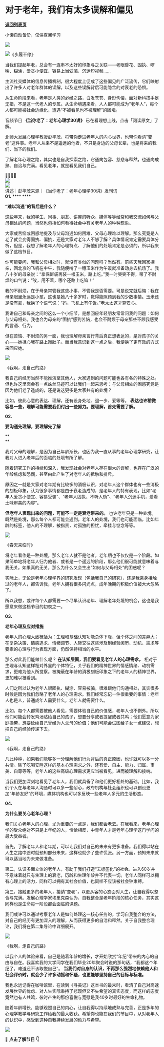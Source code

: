 # 对于老年，我们有太多误解和偏见

[**返回列表页**](/gzh/看理想)

小懒自动备份，仅供查阅学习

![](https://mmbiz.qpic.cn/mmbiz_png/aP7vrTpXJxRA0ViaNRqia18YGj5LgX4VSibTFXfBlkXZakYUA8yBkEQYYmpmDmxH0IZyeY4oUcOiabiaj1PywxF6StQ/640?wx_fmt=png)

![](https://mmbiz.qpic.cn/mmbiz_jpg/aP7vrTpXJxQWn0fJYaE0ux8DHMrXUMic0wlJ84eWjKMp3R1OQhFCBx5y3cSXRLxnFo1cdsLAic3CibbaZ9S8kr3lQ/640?wx_fmt=jpeg)《步履不停》  

当我们提起年老，总会有一连串不太好的印象与之关联——老眼昏花、固执、啰嗦、糊涂，爱贪小便宜、容易上当受骗、沉迷短视频……

  

主流社交媒体的信息传播机制，很大程度上促成了这些偏见的广泛流传，它们映射出了许多人对老年群体的误解，以及这些误解背后可能隐含的对衰老的恐惧。

  

从生命阶段来看，老年是人类的必经之路，白发苍苍、身形佝偻，面对新科技手足无措，不是这一代老人的专属。从生命境遇来看，人人都可能成为“老年人”，每个人都可能被社会边缘化，遭遇“不被看见也不被理解”的困境。

  

音频节目 **《当你老了：老年心理学30讲》** 已在看理想上线，点击「阅读原文」了解。

  

北师大发展心理学教授彭华茂，将带你走进老年人的内心世界，也带你看清“变老”这件事。老年人从来不是遥远的他者，不只是身边的父母长辈，也是将来的我们、当下的我们。

  

了解老年心理之路，其实也是自我探索之路，它通向包容、慈悲与释然，也通向成熟、自洽与完满。看见老年，就是看见我们自己。

  

🧓🏼👴🏼  
![](https://mmbiz.qpic.cn/mmbiz_jpg/aP7vrTpXJxRh5Q96ic3icHW0bxhRHcD1B1bKh5yHeNrbRJTFxy3Z3iczcYDoz1I8BzMe6RNvEtc3jKRv2A6zKeaTQ/640?wx_fmt=jpeg&from;=appmsg)  
![](https://mmbiz.qpic.cn/mmbiz_png/aP7vrTpXJxRA0ViaNRqia18YGj5LgX4VSibyicaNpfZMjSJFGHr85glQV0UvxPDGJ30TMHYUPnUHgbYyqpCwF83EGw/640?wx_fmt=png)  
讲述｜彭华茂来源｜《当你老了：老年心理学30讲》发刊词  
 **01.** **** ****

 **“难以沟通”的背后是什么？**

  

这些年来，我的学生、同事、朋友、讲座的听众、媒体等等经常和我交流如何与父母相处的问题，当然也包括如何看待社会中有关老年人的种种现象。

  

大家或苦恼或困惑地提及与父母沟通如何困难、父母心理难以理解。那么究竟是人老了就会变得固执、偏执，还是大家对老年人不够了解？具体情况肯定需要具体分析，但是，我想了解老年人的心理特点、了解他们的处境肯定是必须的，所以我来做了这档节目。

  

你可能要问，我和父母相处时，就没有类似的问题吗？当然有。前些天我回家探亲，回北京的飞机在中午，我随便啃了一穗玉米作为午饭就准备动身去机场了。我八十岁的母亲说：“拿保鲜袋再装一根玉米，路上吃。”我一时哭笑不得，带了不耐烦的口气说：“唉，用不着，哪个还路上吃嘛！”

  

我的不耐烦，在于母亲常管我这些小事，不管我是否需要。可是说完就后悔：我在母亲眼里永远是小孩，这也是她八十多岁时，觉得能照顾到我的少数事情。玉米还是没有拿，我换了个语气说：“妈，飞机上有午饭。”老太太这才算安心。

  

我讲自己和母亲之间的这么一个小细节，是想回应年轻朋友常常问我的问题：如何与父母相处。我也会为母亲的“固执”感到苦恼，也会不耐烦于母亲那些不顾我感受的言语、行为。

  

但在苦恼、不耐烦的另一面，我也理解母亲言行背后真正想表达的，是对孩子的关心——她担心我在路上饿肚子。而当我意识到这一点之后，我便换了更有效的方式来回应她。

  

![](https://mmbiz.qpic.cn/mmbiz_jpg/aP7vrTpXJxQWn0fJYaE0ux8DHMrXUMic08PzdbkCxwiaJ2NRt5TK9NtuAyabV1vqkbjoaWOLRmKCbhF3o6Q5Crbg/640?wx_fmt=jpeg)

《我啊，走自己的路》

  

我自己的经历当然不能推演至其他人，大家遇到的问题可能也各有各的特殊之处。但也许这里面会有一点蛛丝马迹可以让我们一起来思考：与父母相处的困惑究竟是因为他们老了造成的，还是说这更多是大家共有的处境？

比如，彼此心意的表达、理解，还有设身处地、退一步、爱等等。 **表达也许稍微容易一些，理解可能需要我们付出一些努力。要理解，首先需要了解。**

  

 **02.**

 **要沟通先理解，要理解先了解**

 **  
**

我对父母的理解，是因为自己年龄渐长，也因为我一直从事的老年心理学研究，让我对人进入老年后的面临的处境有所了解。

  

随着研究工作的持续和深入，我发现社会对老年人存在很大的误解，也存在广泛的年龄焦虑和恐慌，甚至由此产生了对老年人的抵触和排斥。

  

原因之一就是大家对老年期有比较多的消极认识，对老年人这个群体也有一些消极的刻板印象，认为很多事情都是由于衰老造成的，是老年人的特有表现，比如“老年人爱贪小便宜、容易受骗”、“老年人固执、不听人劝”、“老年人沉迷手机，爱看土味审美的内容”。

  

 **但老年人表现出来的问题，可能不一定是衰老带来的。**
也许老年只是一种处境。既然是处境，那么每个人都可能会遇到。老年人的处境，我们也可能面临，比如年龄的标签，他人的不理解，被指责，对孤独的担忧，牵挂与惦念等等。

  

![](https://mmbiz.qpic.cn/mmbiz_jpg/aP7vrTpXJxQWn0fJYaE0ux8DHMrXUMic0fBQHKexxpgPId3ZibWeqricmI9dEt1jGDQxvZVxVewrP8MbMNklcwutA/640?wx_fmt=jpeg)

《春天来临时》

  

将老年看作是一种处境，那么老年人就不是他者，老年期也不仅仅是一个阶段。如果简单地将老年人归为他者、或者是一个遥远的阶段，那么他们很可能就意味着与我无关。如果真的无关，那么为什么又会生出“如何与父母相处”的困惑呢？

  

实际上，无论是老年心理学界的研究发现（包括我自己的研究），还是我亲身接触过的老年人，都告诉我，老年人拥有很多闪光点，成年晚期的积极价值被大大忽略了。

  

所以我想，或许每个人都需要一个尽早认识老年、理解老年处境的机会，这也是我愿意来做这档节目的初衷之一。

  

 **03.**

 **老年心理及应对措施**

  

老年人的心理大致概括为：生理和基础认知功能总体下降，但个体之间的差异大；在复杂决策、情感追求、情绪调节、人际交往这些涉及到经验阅历、动机、需求等要素的心理与行为表现方面，仍然保持相当的水平。

  

那么对此我们能做什么呢？ **在认知层面，我们要看见老年人的心理需求。**
相对于生理与认知这样相对外显的个体特征，关乎我们的精神世界的情感情绪、动机需求，更难为他人所觉察。被掩蔽在年龄的消极刻板印象之下的老年人的精神世界，更加难以被看到。

  

人们之所以认为老年人很固执、糊涂、容易被骗，很难跟他们沟通相处，其实很多时候是因为我们忽略了老年人的心理需求。我们经常忘记一件很重要的事情：老年人也是人，普通成年人需要什么，老年人就需要什么。

  

比如，每个人都需要被他人看见，需要体验自己的价值感，老年人也不例外。所以他们可能会转发鸡汤贴给自己的孩子，想要分享或者提醒或者共鸣；他们愿意为家庭操劳，想要延续自己曾经为人父母的价值；他们可能会试图给子女一点建议，想把自己的经验传递下去。

  

![](https://mmbiz.qpic.cn/mmbiz_jpg/aP7vrTpXJxQWn0fJYaE0ux8DHMrXUMic0waQvuhsHamuiaibhjDqqicUw2wXImSCuWx5wQLQafD7sgDOmcJt885IxA/640?wx_fmt=jpeg)

《我啊，走自己的路》

  

凡此种种，如果我们能够多一分理解他们行为背后的真正原因，也许就可以多一分共情。除了吃喝安睡这样的基本心理需求之外，还有爱、自主、能力、归属、审美、自尊等等，老年人的这些高级心理需求更应当被看见，进而被理解和接纳。

  

当我们更加深刻地看见了老年人，我们就具备了和他们更好相处的基础。比如，我们个人在与老年人沟通时可以多一些耐心，政府机构与社会组织也可以创设更加“年龄友好”的环境，媒体机构也可以多反映一些老年人多元的生活形态。

  

 **04.**

 **为什么要关心老年心理？**

  

我们关心老年人的心理，尤为重要的一点是，我们都会老去。在我看来，老年心理学的受众绝对不只是上年纪的人，恰恰相反，中青年人才是老年心理学这门学问的最大受益者。

  

首先，了解老年人和老年期，可以让我们对自己的未来有更多准备。我们得以站在人生之路中途时就预知部分未来，这样也就少了些许慌张。另一方面，预知未来就可以适当地为未来做准备。

  

第二，认识多面立体的老年人，有助于我们打造“去标签化”的社会。进入60岁并不意味着就只有生理上的衰老，历龄和生理年龄并不代表一切。老年人同样可以拥有心理上的活力，同样可以拥有其社会价值，也同样不应该被社会钟束缚。

  

第三，接触更多的老年人，接纳“变老”，以更从容的心态面对人生，让自我得以整合与完满。发展心理学家埃里克森认为，自我整合是老年阶段的核心任务，其实这同样也是生命每一阶段都会面临的课题。

  

我们或许可以通过考察老年人是如何处理这一核心任务的，学习自我整合的方法，对自己的经历有更加深入的理解，从而获得更多的自洽和释然。关于自我整合理论，我们将在第二集导论中详细展开。

  

![](https://mmbiz.qpic.cn/mmbiz_jpg/aP7vrTpXJxQWn0fJYaE0ux8DHMrXUMic0ZiavRAibcvvKe0wO5w08UsPAxS7yAIzialaKq3xkBkmhliaBU7ood9r3Fw/640?wx_fmt=jpeg)

《我啊，走自己的路》

  

以我个人的体验来看，自己是随着年龄的增长，才开始欣赏“年纪”带来的内心的自由与自在。我喜欢我的大学同学在我们毕业20年聚会时说的那句话，“我都这个年纪了，难道还不该取悦自己”。
**当我们对自身的认识，不再那么强烈地依赖他人和社会评价时，就会少了许多动摇和怀疑，也更能够坚持自己的目标与标准。**

  

我也永远记得在咖啡馆里，在读到《寻美记》这本书的最末时，看清了自己对高速发展世界的忧虑、对人生实际秉持了悲观但又不失希望的真实态度，而这样的态度竟然也有人共鸣，彼时产生的那份喜悦与宽慰是我40岁时最好的生命礼物。

  

随着年龄增长，能够观照自己的内心，让自我得以持续地成熟与完善，正是多年的心理学教学与研究工作给我的最大收获。希望你也能在我们的节目中，从对老年人的认识中，感受到这种自我持续发展的动力与希望。

  

![](https://mmbiz.qpic.cn/mmbiz_jpg/aP7vrTpXJxRh5Q96ic3icHW0bxhRHcD1B1CweSu94OoXtedevO4xhmC1oZaykM33kZpXJmbf6hQbibSwntKgHLw6Q/640?wx_fmt=jpeg&from;=appmsg)

👀 **点击了解节目 👇**  


